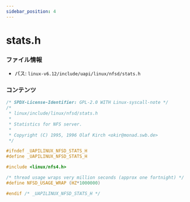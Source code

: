 ```yaml
---
sidebar_position: 4
---
```

# stats.h

### ファイル情報

- パス: `linux-v6.12/include/uapi/linux/nfsd/stats.h`

### コンテンツ

```h
/* SPDX-License-Identifier: GPL-2.0 WITH Linux-syscall-note */
/*
 * linux/include/linux/nfsd/stats.h
 *
 * Statistics for NFS server.
 *
 * Copyright (C) 1995, 1996 Olaf Kirch <okir@monad.swb.de>
 */

#ifndef _UAPILINUX_NFSD_STATS_H
#define _UAPILINUX_NFSD_STATS_H

#include <linux/nfs4.h>

/* thread usage wraps very million seconds (approx one fortnight) */
#define	NFSD_USAGE_WRAP	(HZ*1000000)

#endif /* _UAPILINUX_NFSD_STATS_H */

```
